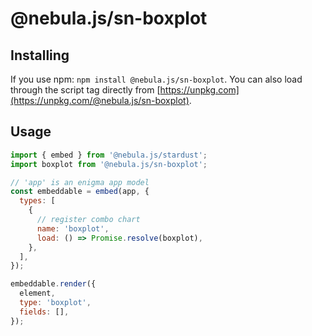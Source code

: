 # @nebula.js/sn-boxplot

## Installing

If you use npm: `npm install @nebula.js/sn-boxplot`. You can also load through the script tag directly from [https://unpkg.com](https://unpkg.com/@nebula.js/sn-boxplot).

## Usage

```js
import { embed } from '@nebula.js/stardust';
import boxplot from '@nebula.js/sn-boxplot';

// 'app' is an enigma app model
const embeddable = embed(app, {
  types: [
    {
      // register combo chart
      name: 'boxplot',
      load: () => Promise.resolve(boxplot),
    },
  ],
});

embeddable.render({
  element,
  type: 'boxplot',
  fields: [],
});
```
